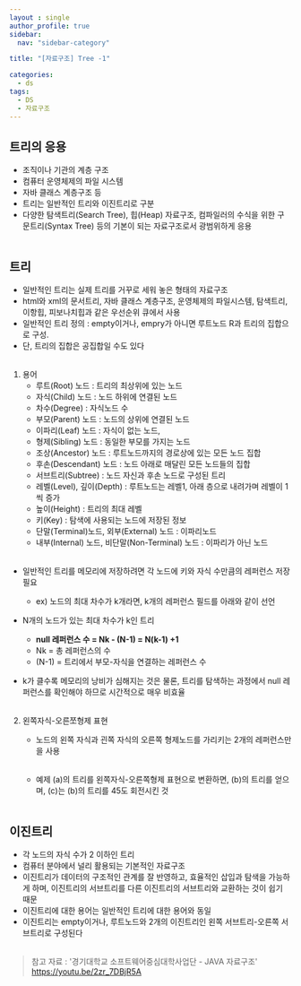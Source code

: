 ```yaml
---
layout : single
author_profile: true
sidebar: 
  nav: "sidebar-category"

title: "[자료구조] Tree -1"

categories:
  - ds
tags:
  - DS
  - 자료구조
---
```


## 트리의 응용
- 조직이나 기관의 계층 구조<br>
- 컴퓨터 운영체제의 파일 시스템<br>
- 자바 클래스 계층구조 등<br>
- 트리는 일반적인 트리와 이진트리로 구분<br>
- 다양한 탐색트리(Search Tree), 힙(Heap) 자료구조, 컴파일러의 수식을 위한 구문트리(Syntax Tree) 등의 기본이 되는 자료구조로서 광범위하게 응용<br><br>

## 트리
- 일반적인 트리는 실제 트리를 거꾸로 세워 놓은 형태의 자료구조<br>
- html와 xml의 문서트리, 자바 클래스 계층구조, 운영체제의 파일시스템, 탐색트리, 이항힙, 피보나치힙과 같은 우선순위 큐에서 사용<br>
- 일반적인 트리 정의 : empty이거나, empry가 아니면 루트노드 R과 트리의 집합으로 구성.<br>
- 단, 트리의 집합은 공집합일 수도 있다<br><br>

1. 용어
	- 루트(Root) 노드 : 트리의 최상위에 있는 노드<br>
	- 자식(Child) 노드 : 노드 하위에 연결된 노드<br>
	- 차수(Degree) : 자식노드 수<br>
	- 부모(Parent) 노드 : 노드의 상위에 연결된 노드<br>
	- 이파리(Leaf) 노드 : 자식이 없는 노드, <br>
	- 형제(Sibling) 노드 : 동일한 부모를 가지는 노드<br>
	- 조상(Ancestor) 노드 : 루트노드까지의 경로상에 있는 모든 노드 집합<br>
	- 후손(Descendant) 노드 : 노드 아래로 매달린 모든 노드들의 집합<br>
	- 서브트리(Subtree) : 노드 자신과 후손 노드로 구성된 트리<br>
	- 레벨(Level), 깊이(Depth) : 루트노드는 레벨1, 아래 층으로 내려가며 레벨이 1씩 증가<br>
	- 높이(Height) : 트리의 최대 레벨<br>
	- 키(Key) : 탐색에 사용되는 노드에 저장된 정보<br>
	- 단말(Terminal)노드, 외부(External) 노드 : 이파리노드<br>
	- 내부(Internal) 노드, 비단말(Non-Terminal) 노드 : 이파리가 아닌 노드<br><br>
	
- 일반적인 트리를 메모리에 저장하려면 각 노드에 키와 자식 수만큼의 레퍼런스 저장 필요<br>
	- ex) 노드의 최대 차수가 k개라면, k개의 레퍼런스 필드를 아래와 같이 선언<br>

- N개의 노드가 있는 최대 차수가 k인 트리<br>
	- **null 레퍼런스 수 =  Nk - (N-1) = N(k-1) +1**<br>
	- Nk = 총 레퍼런스의 수<br>
	- (N-1) = 트리에서 부모-자식을 연결하는 레퍼런스 수<br>
 - k가 클수록 메모리의 낭비가 심해지는 것은 물론, 트리를 탐색하는 과정에서 null 레퍼런스를 확인해야 하므로 시간적으로 매우 비효율<br><br>

2. 왼쪽자식-오른쪼형제 표현<br>
	- 노드의 왼쪽 자식과 괸쪽 자식의 오른쪽 형제노드를 가리키는 2개의 레퍼런스만을 사용<br><br>

	- 예제 (a)의 트리를 왼쪽자식-오른쪽형제 표현으로 변환하면, (b)의 트리를 얻으며, (c)는 (b)의 트리를 45도 회전시킨 것<br><br>


## 이진트리
- 각 노드의 자식 수가 2 이하인 트리<br>
- 컴퓨터 분야에서 널리 활용되는 기본적인 자료구조<br>
- 이진트리가 데이터의 구조적인 관계를 잘 반영하고, 효율적인 삽입과 탐색을 가능하게 하며, 이진트리의 서브트리를 다른 이진트리의 서브트리와 교환하는 것이 쉽기 때문<br>
- 이진트리에 대한 용어는 일반적인 트리에 대한 용어와 동일<br>
- 이진트리는 empty이거나, 루트노드와 2개의 이진트리인 왼쪽 서브트리-오른쪽 서브트리로 구성된다<br><br>

> 참고 자료 : '경기대학교 소프트웨어중심대학사업단 - JAVA 자료구조' https://youtu.be/2zr_7DBjR5A
